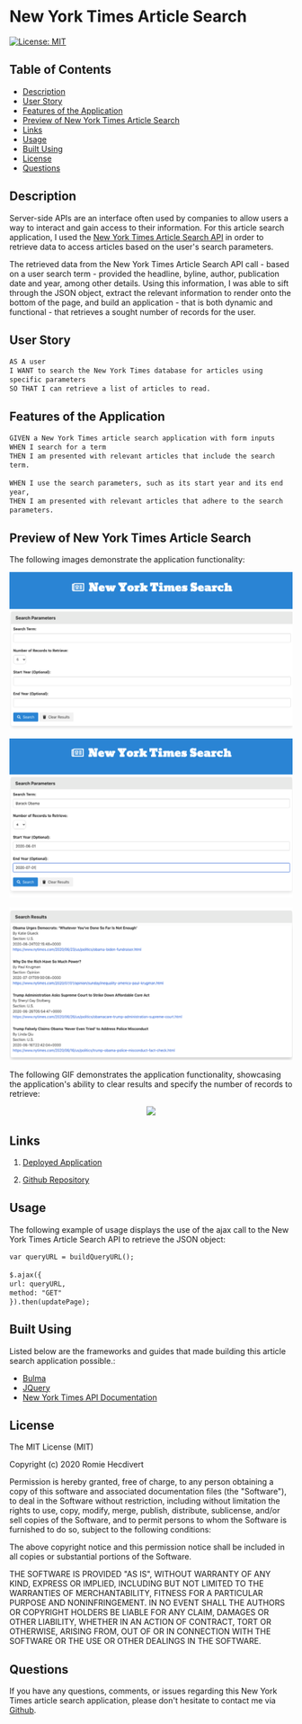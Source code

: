 # New York Times Article Search

[![License: MIT](https://img.shields.io/badge/License-MIT-yellow.svg)](https://opensource.org/licenses/MIT)

## Table of Contents
*  [Description](#description)
*  [User Story](#user-story)
*  [Features of the Application](#features-of-the-application)
*  [Preview of New York Times Article Search](#preview-of-new-york-times-article-search)
*  [Links](#links)
*  [Usage](#usage)
*  [Built Using](#built-using)
*  [License](#license)
*  [Questions](#questions)

## Description

Server-side APIs are an interface often used by companies to allow users a way to interact and gain access to their information. For this article search application, I used the [New York Times Article Search API](https://developer.nytimes.com/docs/articlesearch-product/1/overview) in order to retrieve data to access articles based on the user's search parameters.

The retrieved data from the New York Times Article Search API call - based on a user search term - provided the headline, byline, author, publication date and year, among other details. Using this information, I was able to sift through the JSON object, extract the relevant information to render onto the bottom of the page, and build an application - that is both dynamic and functional - that retrieves a sought number of records for the user.

## User Story
~~~
AS A user  
I WANT to search the New York Times database for articles using specific parameters  
SO THAT I can retrieve a list of articles to read.
~~~

## Features of the Application
~~~
GIVEN a New York Times article search application with form inputs  
WHEN I search for a term  
THEN I am presented with relevant articles that include the search term.  

WHEN I use the search parameters, such as its start year and its end year,  
THEN I am presented with relevant articles that adhere to the search parameters.
~~~

## Preview of New York Times Article Search

The following images demonstrate the application functionality:

![New York Times Search Preview](assets/images/nytSearchPreview.png)

![Search Parameters Preview](assets/images/searchParametersPreview.png)

![Search Results Preview](assets/images/searchResultsPreview.png)

The following GIF demonstrates the application functionality, showcasing the application's ability to clear results and specify the number of records to retrieve:

<p align="center">
  <img src="https://github.com/rh9891/NewYorkTimesArticleSearch/blob/master/assets/images/obamaSearchpreview.gif">
</p>

## Links

1. [Deployed Application](https://rh9891.github.io/NewYorkTimesArticleSearch/)

2. [Github Repository](https://github.com/rh9891/NewYorkTimesArticleSearch)

## Usage

The following example of usage displays the use of the ajax call to the New York Times Article Search API to retrieve the JSON object:
~~~
var queryURL = buildQueryURL();

$.ajax({
url: queryURL,
method: "GET"
}).then(updatePage);
~~~

## Built Using

Listed below are the frameworks and guides that made building this article search application possible.:

* [Bulma](https://bulma.io/)
* [JQuery](https://jquery.com)
* [New York Times API Documentation](https://developer.nytimes.com/docs/articlesearch-product/1/overview)

## License

The MIT License (MIT)

Copyright (c) 2020 Romie Hecdivert

Permission is hereby granted, free of charge, to any person obtaining a copy
of this software and associated documentation files (the "Software"), to deal
in the Software without restriction, including without limitation the rights
to use, copy, modify, merge, publish, distribute, sublicense, and/or sell
copies of the Software, and to permit persons to whom the Software is
furnished to do so, subject to the following conditions:

The above copyright notice and this permission notice shall be included in all
copies or substantial portions of the Software.

THE SOFTWARE IS PROVIDED "AS IS", WITHOUT WARRANTY OF ANY KIND, EXPRESS OR
IMPLIED, INCLUDING BUT NOT LIMITED TO THE WARRANTIES OF MERCHANTABILITY,
FITNESS FOR A PARTICULAR PURPOSE AND NONINFRINGEMENT. IN NO EVENT SHALL THE
AUTHORS OR COPYRIGHT HOLDERS BE LIABLE FOR ANY CLAIM, DAMAGES OR OTHER
LIABILITY, WHETHER IN AN ACTION OF CONTRACT, TORT OR OTHERWISE, ARISING FROM,
OUT OF OR IN CONNECTION WITH THE SOFTWARE OR THE USE OR OTHER DEALINGS IN THE
SOFTWARE.

## Questions

If you have any questions, comments, or issues regarding this New York Times article search application, please don't hesitate to contact me via [Github](https://github.com/rh9891).